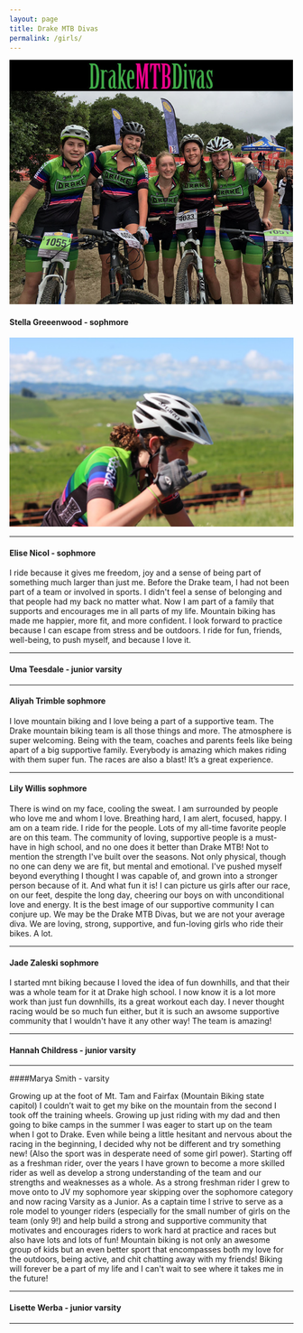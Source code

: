```yaml
---
layout: page
title: Drake MTB Divas
permalink: /girls/
---
```


![drake divas group](../images/divas_group.png)

#### Stella Greeenwood - sophmore

![pic of stella](../images/diva_stella.jpg)

****

#### Elise Nicol - sophmore

I ride because it gives me freedom, joy and a sense of being part of something much larger than just me. Before the Drake team, I had not been part of a team or involved in sports. I didn't feel a sense of belonging and that people had my back no matter what. Now I am part of a family that supports and encourages me in all parts of my life. Mountain biking has made me happier, more fit, and more confident. I look forward to practice because I can escape from stress and be outdoors. I ride for fun, friends, well-being, to push myself, and because I love it. 

****

#### Uma Teesdale - junior varsity

****

#### Aliyah Trimble sophmore

I love mountain biking and I love being a part of a supportive team. The Drake mountain biking team is all those things and more. The atmosphere is super welcoming.  Being with the team, coaches and parents feels like being apart of a big supportive family. Everybody is amazing which makes riding with them super fun. The races are also a blast! It’s a great experience. 

****

#### Lily Willis sophmore

There is wind on my face, cooling the sweat. I am surrounded by people who love me and whom I love. Breathing hard, I am alert, focused, happy. I am on a team ride. 
I ride for the people. Lots of my all-time favorite people are on this team. The community of loving, supportive people is a must-have in high school, and no one does it better than Drake MTB!
Not to mention the strength I've built over the seasons. Not only physical, though no one can deny we are fit, but mental and emotional. I've pushed myself beyond everything I thought I was capable of, and grown into a stronger person because of it. 
And what fun it is! I can picture us girls after our race, on our feet, despite the long day, cheering our boys on with unconditional love and energy. It is the best image of our supportive community I can conjure up. 
We may be the Drake MTB Divas, but we are not your average diva. We are loving, strong, supportive, and fun-loving girls who ride their bikes. A lot. 

****

#### Jade Zaleski sophmore

I started mnt biking because I loved the idea of fun downhills, and that their was a whole team for it at Drake high school. I now know it is a lot more work than just fun downhills, its a great workout each day. I never thought racing would be so much fun either, but it is such an awsome supportive community that I wouldn't have it any other way! The team is amazing!

****

#### Hannah Childress - junior varsity

****

####Marya Smith - varsity

Growing up at the foot of Mt. Tam and Fairfax (Mountain Biking state capitol) I couldn’t wait to get my bike on the mountain from the second I took off the training wheels. Growing up just riding with my dad and then going to bike camps in the summer I was eager to start up on the team when I got to Drake. Even while being a little hesitant and nervous about the racing in the beginning, I decided why not be different and try something new! (Also the sport was in desperate need of some girl power). Starting off as a freshman rider, over the years I have grown to become a more skilled rider as well as develop a strong understanding of the team and our strengths and weaknesses as a whole. As a strong freshman rider I grew to move onto to JV my sophomore year skipping over the sophomore category and now racing Varsity as a Junior. As a captain time I strive to serve as a role model to younger riders (especially for the small number of girls on the team (only 9!) and help build a strong and supportive community that motivates and encourages riders to work hard at practice and races but also have lots and lots of fun! Mountain biking is not only an awesome group of kids but an even better sport that encompasses both my love for the outdoors, being active, and chit chatting away with my friends! Biking will forever be a part of my life and I can't wait to see where it takes me in the future! 

****

#### Lisette Werba - junior varsity

****